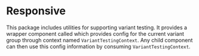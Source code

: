 # Responsive

This package includes utilities for supporting variant testing. It provides a wrapper
component called <VariantTesting> which provides config for the current variant group
through context named `VariantTestingContext`. Any child component can then use this
config information by consuming `VariantTestingContext`.
